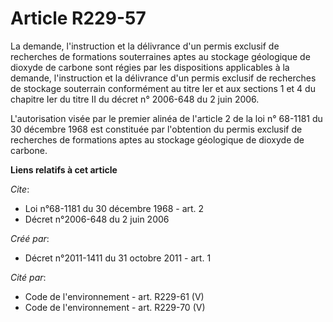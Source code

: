 # Article R229-57

La demande, l'instruction et la délivrance d'un permis exclusif de recherches de formations souterraines aptes au stockage
géologique de dioxyde de carbone sont régies par les dispositions applicables à la demande, l'instruction et la délivrance
d'un permis exclusif de recherches de stockage souterrain conformément au titre Ier et aux sections 1 et 4 du chapitre Ier du
titre II du décret n° 2006-648 du 2 juin 2006.

L'autorisation visée par le premier alinéa de l'article 2 de la loi n° 68-1181 du 30 décembre 1968 est constituée par
l'obtention du permis exclusif de recherches de formations aptes au stockage géologique de dioxyde de carbone.

**Liens relatifs à cet article**

_Cite_:

  - Loi n°68-1181 du 30 décembre 1968 - art. 2
  - Décret n°2006-648 du 2 juin 2006

_Créé par_:

  - Décret n°2011-1411 du 31 octobre 2011 - art. 1

_Cité par_:

  - Code de l'environnement - art. R229-61 (V)
  - Code de l'environnement - art. R229-70 (V)
